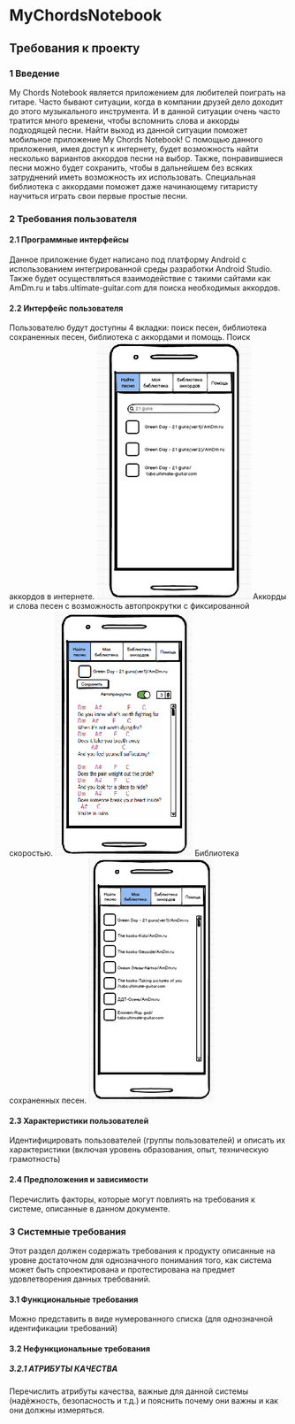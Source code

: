 # MyChordsNotebook
## Требования к проекту
### 1 Введение
My Chords Notebook  является приложением для любителей поиграть на гитаре. Часто бывают ситуации, когда в компании друзей дело доходит до этого музыкального инструмента. И в данной ситуации очень часто тратится много времени, чтобы вспомнить слова и аккорды подходящей песни. Найти выход из данной ситуации поможет мобильное  приложение My Chords Notebook! С помощью данного приложения, имея доступ к интернету, будет возможность найти несколько вариантов аккордов песни на выбор. Также, понравившиеся песни можно будет сохранить, чтобы в дальнейшем без всяких затруднений иметь возможность их использовать.
Специальная библиотека с  аккордами поможет даже начинающему гитаристу научиться играть свои первые простые песни. 
### 2 Требования пользователя
#### 2.1 Программные интерфейсы
Данное приложение будет написано под платформу Android с использованием интегрированной среды разработки Android Studio.
Также будет осуществляться взаимодействие с такими сайтами как AmDm.ru и tabs.ultimate-guitar.com для поиска необходимых аккордов.
#### 2.2 Интерфейс пользователя
Пользователю будут доступны 4 вкладки: поиск песен, библиотека сохраненных песен, библиотека с аккордами и помощь.
Поиск аккордов в интернете.
![Поиск](https://github.com/mikhailPopov2222//MyChordsNotebook/raw/master/1.png)
Аккорды и слова песен с возможность автопрокрутки с фиксированной скоростью.
![Слова](https://github.com/mikhailPopov2222//MyChordsNotebook/raw/master/2.png)
Библиотека сохраненных песен.
![Библиотека](https://github.com/mikhailPopov2222//MyChordsNotebook/raw/master/3.png)
#### 2.3 Характеристики пользователей
Идентифицировать пользователей (группы пользователей) и описать их характеристики (включая уровень образования, опыт, техническую грамотность)
#### 2.4 Предположения и зависимости
Перечислить факторы, которые могут повлиять на требования к системе, описанные в данном документе.
### 3 Системные требования
Этот раздел должен содержать требования к продукту описанные на уровне достаточном для однозначного понимания того, как система может быть спроектирована и протестирована на предмет удовлетворения данных требований.
#### 3.1 Функциональные требования
Можно представить в виде нумерованного списка (для однозначной идентификации требований)
#### 3.2 Нефункциональные требования
##### 3.2.1 АТРИБУТЫ КАЧЕСТВА
Перечислить атрибуты качества, важные для данной системы (надёжность, безопасность и т.д.) и пояснить почему они важны и как они должны измеряться.

